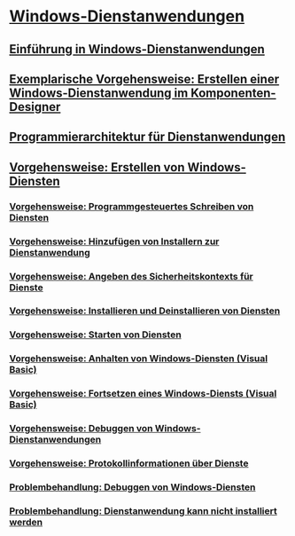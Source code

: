# [Windows-Dienstanwendungen](index.md)
## [Einführung in Windows-Dienstanwendungen](introduction-to-windows-service-applications.md)
## [Exemplarische Vorgehensweise: Erstellen einer Windows-Dienstanwendung im Komponenten-Designer](walkthrough-creating-a-windows-service-application-in-the-component-designer.md)
## [Programmierarchitektur für Dienstanwendungen](service-application-programming-architecture.md)
## [Vorgehensweise: Erstellen von Windows-Diensten](how-to-create-windows-services.md)
### [Vorgehensweise: Programmgesteuertes Schreiben von Diensten](how-to-write-services-programmatically.md)
### [Vorgehensweise: Hinzufügen von Installern zur Dienstanwendung](how-to-add-installers-to-your-service-application.md)
### [Vorgehensweise: Angeben des Sicherheitskontexts für Dienste](how-to-specify-the-security-context-for-services.md)
### [Vorgehensweise: Installieren und Deinstallieren von Diensten](how-to-install-and-uninstall-services.md)
### [Vorgehensweise: Starten von Diensten](how-to-start-services.md)
### [Vorgehensweise: Anhalten von Windows-Diensten (Visual Basic)](how-to-pause-a-windows-service-visual-basic.md)
### [Vorgehensweise: Fortsetzen eines Windows-Diensts (Visual Basic)](how-to-continue-a-windows-service-visual-basic.md)
### [Vorgehensweise: Debuggen von Windows-Dienstanwendungen](how-to-debug-windows-service-applications.md)
### [Vorgehensweise: Protokollinformationen über Dienste](how-to-log-information-about-services.md)
### [Problembehandlung: Debuggen von Windows-Diensten](troubleshooting-debugging-windows-services.md)
### [Problembehandlung: Dienstanwendung kann nicht installiert werden](troubleshooting-service-application-wont-install.md)
